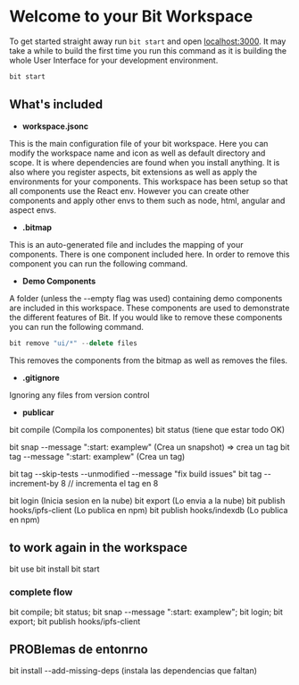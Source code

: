 # Welcome to your Bit Workspace

To get started straight away run `bit start` and open [localhost:3000](http://localhost:3000). It may take a while to build the first time you run this command as it is building the whole User Interface for your development environment.

```bash
bit start
```

## What's included

- **workspace.jsonc**

This is the main configuration file of your bit workspace. Here you can modify the workspace name and icon as well as default directory and scope. It is where dependencies are found when you install anything. It is also where you register aspects, bit extensions as well as apply the environments for your components. This workspace has been setup so that all components use the React env. However you can create other components and apply other envs to them such as node, html, angular and aspect envs.

- **.bitmap**

This is an auto-generated file and includes the mapping of your components. There is one component included here. In order to remove this component you can run the following command.

- **Demo Components**

A folder (unless the --empty flag was used) containing demo components are included in this workspace. These components are used to demonstrate the different features of Bit. If you would like to remove these components you can run the following command.

```jsx
bit remove "ui/*" --delete files
```

This removes the components from the bitmap as well as removes the files.

- **.gitignore**

Ignoring any files from version control

- **publicar**

bit compile (Compila los componentes)
bit status (tiene que estar todo OK)

bit snap --message ":start: examplew" (Crea un snapshot) => crea un tag
bit tag --message ":start: examplew" (Crea un tag)

<!-- FORCE MODE -->

bit tag --skip-tests --unmodified --message "fix build issues"
bit tag --increment-by 8 // incrementa el tag en 8

bit login (Inicia sesion en la nube)
bit export (Lo envia a la nube)
bit publish hooks/ipfs-client (Lo publica en npm)
bit publish hooks/indexdb (Lo publica en npm)

## to work again in the workspace

<!-- intershare workspace name -->

bit use <workspace name>
bit install
bit start

### complete flow

bit compile; bit status; bit snap --message ":start: examplew"; bit login; bit export; bit publish hooks/ipfs-client

## PROBlemas de entonrno

bit install --add-missing-deps (instala las dependencias que faltan)
